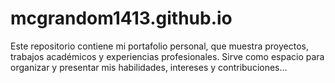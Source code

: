 # mcgrandom1413.github.io
Este repositorio contiene mi portafolio personal, que muestra proyectos, trabajos académicos y experiencias profesionales. Sirve como espacio para organizar y presentar mis habilidades, intereses y contribuciones…
